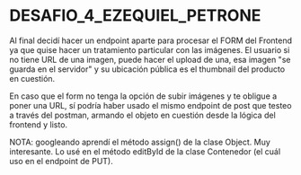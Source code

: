 # DESAFIO_4_EZEQUIEL_PETRONE

Al final decidí hacer un endpoint aparte para procesar el FORM del Frontend ya que quise hacer un tratamiento particular con las imágenes.
El usuario si no tiene URL de una imagen, puede hacer el upload de una, esa imagen "se guarda en el servidor" y su ubicación pública es el thumbnail del producto en cuestión.

En caso que el form no tenga la opción de subir imágenes y te obligue a poner una URL, sí podría haber usado el mismo endpoint de post que testeo a través del postman, armando el objeto en cuestión desde la lógica del frontend y listo.

NOTA: googleando aprendí el método assign() de la clase Object. Muy interesante. Lo usé en el método editById de la clase Contenedor (el cuál uso en el endpoint de PUT).